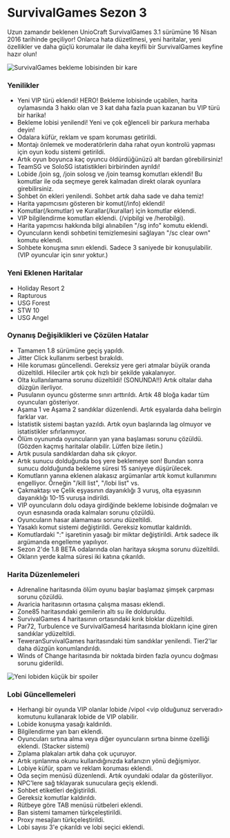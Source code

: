 # SurvivalGames Sezon 3

Uzun zamandır beklenen UnioCraft SurvivalGames 3.1 sürümüne 16 Nisan 2016 tarihinde geçiliyor! Onlarca hata düzetlmesi, yeni haritalar, yeni özellikler ve daha güçlü korumalar ile daha keyifli bir SurvivalGames keyfine hazır olun!

![SurvivalGames bekleme lobisinden bir kare](http://i64.tinypic.com/14izuvo.png)

### Yenilikler
- Yeni VIP türü eklendi! HERO! Bekleme lobisinde uçabilen, harita oylamasında 3 hakkı olan ve 3 kat daha fazla puan kazanan bu VIP türü bir harika!
- Bekleme lobisi yenilendi! Yeni ve çok eğlenceli bir parkura merhaba deyin!
- Odalara küfür, reklam ve spam koruması getirildi.
- Montajı önlemek ve moderatörlerin daha rahat oyun kontrolü yapması için oyun kodu sistemi getirildi.
- Artık oyun boyunca kaç oyuncu öldürdüğünüzü alt bardan görebilirsiniz!
- TeamSG ve SoloSG istatistikleri birbirinden ayrıldı!
- Lobide /join sg, /join solosg ve /join teamsg komutları eklendi! Bu komutlar ile oda seçmeye gerek kalmadan direkt olarak oyunlara girebilirsiniz.
- Sohbet ön ekleri yenilendi. Sohbet artık daha sade ve daha temiz!
- Harita yapımcısını gösteren bir komut(/info) eklendi!
- Komutlar(/komutlar) ve Kurallar(/kurallar) için komutlar eklendi.
- VIP bilgilendirme komutları eklendi. (/vipbilgi ve /herobilgi).
- Harita yapımcısı hakkında bilgi alınabilen "/sg info" komutu eklendi.
- Oyuncuların kendi sohbetini temizlemesini sağlayan "/sc clear own" komutu eklendi.
- Sohbete konuşma sınırı eklendi. Sadece 3 saniyede bir konuşulabilir. (VIP oyuncular için sınır yoktur.)

### Yeni Eklenen Haritalar
- Holiday Resort 2
- Rapturous
- USG Forest
- STW 10
- USG Angel

### Oynanış Değişiklikleri ve Çözülen Hatalar
- Tamamen 1.8 sürümüne geçiş yapıldı.
- Jitter Click kullanımı serbest bırakıldı.
- Hile koruması güncellendi. Gereksiz yere geri atmalar büyük oranda düzeltildi. Hileciler artık çok hızlı bir şekilde yakalanıyor.
- Olta kullanılamama sorunu düzeltildi! (SONUNDA!!) Artık oltalar daha düzgün ilerliyor.
- Pusulanın oyuncu gösterme sınırı arttırıldı. Artık 48 bloğa kadar tüm oyuncuları gösteriyor.
- Aşama 1 ve Aşama 2 sandıklar düzenlendi. Artık eşyalarda daha belirgin farklar var.
- İstatistik sistemi baştan yazıldı. Artık oyun başlarında lag olmuyor ve istatistikler sıfırlanmıyor.
- Ölüm oyununda oyuncuların yan yana başlaması sorunu çözüldü. (Gözden kaçmış haritalar olabilir. Lütfen bize iletin.)
- Artık pusula sandıklardan daha sık çıkıyor.
- Artık sunucu dolduğunda boş yere beklemeye son! Bundan sonra sunucu dolduğunda bekleme süresi 15 saniyeye düşürülecek.
- Komutların yanına eklenen alakasız argümanlar artık komut kullanımını engelliyor. Örneğin "/kill list", "/lobi list" vs.
- Çakmaktaşı ve Çelik eşyasının dayanıklığı 3 vuruş, olta eşyasının dayanıklığı 10-15 vuruşa indirildi.
- VIP oyuncuların dolu odaya girdiğinde bekleme lobisinde doğmaları ve oyun esnasında orada kalmaları sorunu çözüldü.
- Oyuncuların hasar alamaması sorunu düzeltildi.
- Yasaklı komut sistemi değiştirildi. Gereksiz komutlar kaldırıldı.
- Komutlardaki ":" işaretinin yasağı bir miktar değiştirildi. Artık sadece ilk argümanda engelleme yapılıyor.
- Sezon 2'de 1.8 BETA odalarında olan haritaya sıkışma sorunu düzeltildi.
- Okların yerde kalma süresi iki katına çıkarıldı.

### Harita Düzenlemeleri
- Adrenaline haritasında ölüm oyunu başlar başlamaz şimşek çarpması sorunu çözüldü.
- Avaricia haritasının ortasına çalışma masası eklendi.
- Zone85 haritasındaki gemilerin altı su ile dolduruldu.
- SurvivalGames 4 haritasının ortasındaki kırık bloklar düzeltildi.
- Par72, Turbulence ve SurvivalGames4 haritasında blokların içine giren sandıklar ydüzeltildi.
- TeweranSurvivalGames haritasındaki tüm sandıklar yenilendi. Tier2'lar daha düzgün konumlandırıldı.
- Winds of Change haritasında bir noktada birden fazla oyuncu doğması sorunu giderildi.

![Yeni lobiden küçük bir spoiler](http://i67.tinypic.com/whe002.png)

### Lobi Güncellemeleri
- Herhangi bir oyunda VIP olanlar lobide /vipol <vip olduğunuz serveradı> komutunu kullanarak lobide de VIP olabilir.
- Lobide konuşma yasağı kaldırıldı.
- Bilgilendirme yan barı eklendi.
- Oyuncuları sırtına alma veya diğer oyuncuların sırtına binme özelliği eklendi. (Stacker sistemi)
- Zıplama plakaları artık daha çok uçuruyor.
- Artık ışınlanma okunu kullandığınızda kafanızın yönü değişmiyor.
- Lobiye küfür, spam ve reklam koruması eklendi.
- Oda seçim menüsü düzenlendi. Artık oyundaki odalar da gösteriliyor.
- NPC'lere sağ tıklayarak sunuculara geçiş eklendi.
- Sohbet etiketleri değiştirildi.
- Gereksiz komutlar kaldırıldı.
- Rütbeye göre TAB menüsü rütbeleri eklendi.
- Ban sistemi tamamen türkçeleştirildi.
- Proxy mesajları türkçeleştirildi.
- Lobi sayısı 3'e çıkarıldı ve lobi seçici eklendi.
